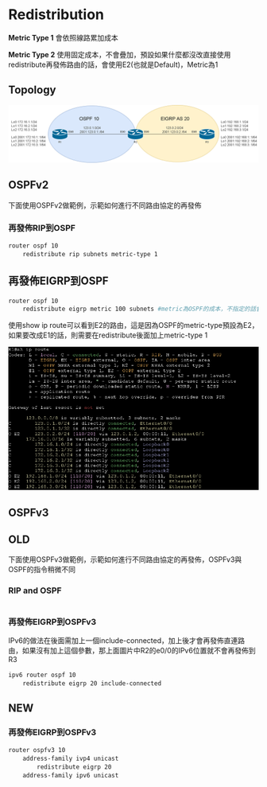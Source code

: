 # Redistribution #

**Metric Type 1** 會依照線路累加成本

**Metric Type 2** 使用固定成本，不會疊加，預設如果什麼都沒改直接使用redistribute再發佈路由的話，會使用E2(也就是Default)，Metric為1

## Topology ##

![](Image/1.png)

## OSPFv2 ## 

下面使用OSPFv2做範例，示範如何進行不同路由協定的再發佈

### 再發佈RIP到OSPF ###

```bash
router ospf 10
    redistribute rip subnets metric-type 1
```

## 再發佈EIGRP到OSPF ##

```bash
router ospf 10 
    redistribute eigrp metric 100 subnets #metric為OSPF的成本，不指定的話會用預設值20
```

使用show ip route可以看到E2的路由，這是因為OSPF的metric-type預設為E2，如果要改成E1的話，則需要在redistribute後面加上metric-type 1

![](Image/2.png)


## OSPFv3 ## 

## OLD ## 

下面使用OSPFv3做範例，示範如何進行不同路由協定的再發佈，OSPFv3與OSPF的指令稍微不同

### RIP and OSPF ###

```bash

```

### 再發佈EIGRP到OSPFv3 ### 

IPv6的做法在後面需加上一個include-connected，加上後才會再發佈直連路由，如果沒有加上這個參數，那上面圖片中R2的e0/0的IPv6位置就不會再發佈到R3

```bash
ipv6 router ospf 10 
    redistribute eigrp 20 include-connected 
```

## NEW ##


### 再發佈EIGRP到OSPFv3 ### 


```bash
router ospfv3 10 
    address-family ivp4 unicast 
        redistribute eigrp 20 
    address-family ipv6 unicast 
```